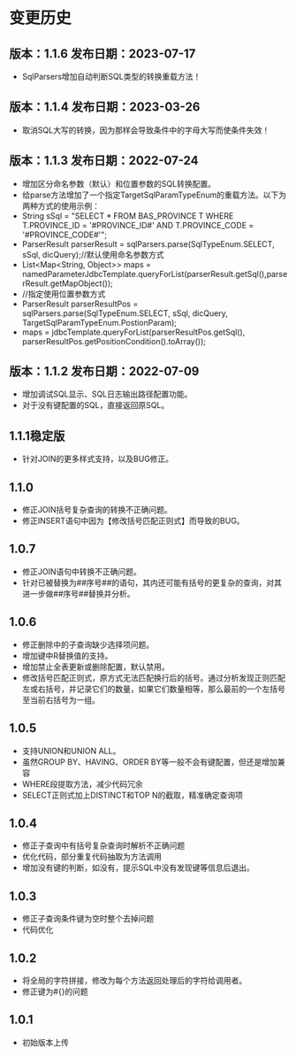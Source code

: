 # 变更历史
## 版本：1.1.6  发布日期：2023-07-17
* SqlParsers增加自动判断SQL类型的转换重载方法！
## 版本：1.1.4  发布日期：2023-03-26
* 取消SQL大写的转换，因为那样会导致条件中的字母大写而使条件失效！
## 版本：1.1.3  发布日期：2022-07-24
* 增加区分命名参数（默认）和位置参数的SQL转换配置。
* 给parse方法增加了一个指定TargetSqlParamTypeEnum的重载方法。以下为两种方式的使用示例： 
* String sSql = "SELECT * FROM BAS_PROVINCE T WHERE T.PROVINCE_ID = '#PROVINCE_ID#' AND T.PROVINCE_CODE = '#PROVINCE_CODE#'";
* ParserResult parserResult = sqlParsers.parse(SqlTypeEnum.SELECT, sSql, dicQuery);//默认使用命名参数方式
* List<Map<String, Object>> maps = namedParameterJdbcTemplate.queryForList(parserResult.getSql(),parserResult.getMapObject());
* //指定使用位置参数方式 
* ParserResult parserResultPos = sqlParsers.parse(SqlTypeEnum.SELECT, sSql, dicQuery, TargetSqlParamTypeEnum.PostionParam);
* maps = jdbcTemplate.queryForList(parserResultPos.getSql(), parserResultPos.getPositionCondition().toArray());
## 版本：1.1.2  发布日期：2022-07-09
* 增加调试SQL显示、SQL日志输出路径配置功能。
* 对于没有键配置的SQL，直接返回原SQL。
## 1.1.1稳定版
* 针对JOIN的更多样式支持，以及BUG修正。
## 1.1.0
* 修正JOIN括号复杂查询的转换不正确问题。
* 修正INSERT语句中因为【修改括号匹配正则式】而导致的BUG。
## 1.0.7
* 修正JOIN语句中转换不正确问题。
* 针对已被替换为##序号##的语句，其内还可能有括号的更复杂的查询，对其进一步做##序号##替换并分析。
## 1.0.6
* 修正删除中的子查询缺少选择项问题。
* 增加键中R替换值的支持。
* 增加禁止全表更新或删除配置，默认禁用。
* 修改括号匹配正则式，原方式无法匹配换行后的括号。通过分析发现正则匹配左或右括号，并记录它们的数量，如果它们数量相等，那么最前的一个左括号至当前右括号为一组。
## 1.0.5
* 支持UNION和UNION ALL。
* 虽然GROUP BY、HAVING、ORDER BY等一般不会有键配置，但还是增加兼容
* WHERE段提取方法，减少代码冗余
* SELECT正则式加上DISTINCT和TOP N的截取，精准确定查询项
## 1.0.4
* 修正子查询中有括号复杂查询时解析不正确问题
* 优化代码，部分重复代码抽取为方法调用
* 增加没有键的判断，如没有，提示SQL中没有发现键等信息后退出。
## 1.0.3
* 修正子查询条件键为空时整个去掉问题
* 代码优化
## 1.0.2
* 将全局的字符拼接，修改为每个方法返回处理后的字符给调用者。
* 修正键为#{}的问题
## 1.0.1
* 初始版本上传


